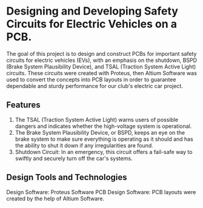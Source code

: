 # Designing and Developing Safety Circuits for Electric Vehicles on a PCB.
The goal of this project is to design and construct PCBs for important safety circuits for electric vehicles (EVs), with an emphasis on the shutdown, BSPD (Brake System Plausibility Device), and TSAL (Traction System Active Light) circuits. These circuits were created with Proteus, then Altium Software was used to convert the concepts into PCB layouts in order to guarantee dependable and sturdy performance for our club's electric car project.

## Features
1. The TSAL (Traction System Active Light) warns users of possible dangers and indicates whether the high-voltage system is operational.
2. The Brake System Plausibility Device, or BSPD, keeps an eye on the brake system to make sure everything is operating as it should and has the ability to shut it down if any irregularities are found.
3. Shutdown Circuit: In an emergency, this circuit offers a fail-safe way to swiftly and securely turn off the car's systems.

## Design Tools and Technologies
Design Software: Proteus Software
PCB Design Software: PCB layouts were created by the help of Altium Software.
